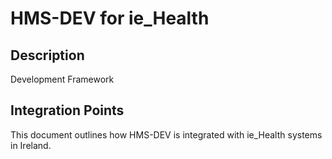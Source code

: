 # HMS-DEV for ie_Health

## Description

Development Framework

## Integration Points

This document outlines how HMS-DEV is integrated with ie_Health systems in Ireland.
